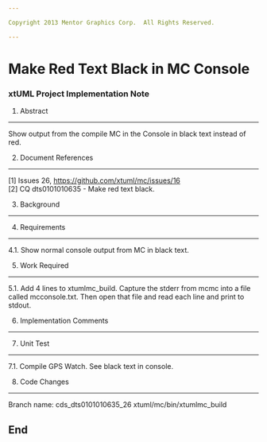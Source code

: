 ```yaml
---

Copyright 2013 Mentor Graphics Corp.  All Rights Reserved.

---
```


# Make Red Text Black in MC Console
### xtUML Project Implementation Note

1. Abstract
-----------
Show output from the compile MC in the Console in black text instead of red.

2. Document References
----------------------
[1] Issues 26, https://github.com/xtuml/mc/issues/16  
[2] CQ dts0101010635 - Make red text black.

3. Background
-------------

4. Requirements
---------------
4.1.  Show normal console output from MC in black text.

5. Work Required
----------------

5.1. Add 4 lines to xtumlmc_build.  Capture the stderr from mcmc into a file
     called mcconsole.txt.  Then open that file and read each line and print
     to stdout.

6. Implementation Comments
--------------------------

7. Unit Test
------------
7.1.  Compile GPS Watch.  See black text in console.

8. Code Changes
---------------
Branch name: cds_dts0101010635_26
xtuml/mc/bin/xtumlmc_build

End
---


